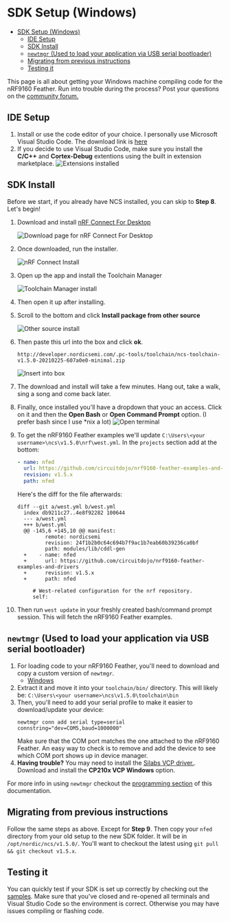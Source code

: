 # SDK Setup (Windows)

- [SDK Setup (Windows)](#sdk-setup-windows)
  - [IDE Setup](#ide-setup)
  - [SDK Install](#sdk-install)
  - [`newtmgr` (Used to load your application via USB serial bootloader)](#newtmgr-used-to-load-your-application-via-usb-serial-bootloader)
  - [Migrating from previous instructions](#migrating-from-previous-instructions)
  - [Testing it](#testing-it)

This page is all about getting your Windows machine compiling code for the nRF9160 Feather. Run into trouble during the process? Post your questions on the [community forum.](https://community.jaredwolff.com)

## IDE Setup

1. Install or use the code editor of your choice. I personally use Microsoft Visual Studio Code. The download link is [here](https://code.visualstudio.com/docs/?dv=win64user)
1. If you decide to use Visual Studio Code, make sure you install the **C/C++** and **Cortex-Debug** extentions using the built in extension marketplace.
   ![Extensions installed](img/sdk-setup-windows/visual-studio-code-extensions.png)

## SDK Install

Before we start, if you already have NCS installed, you can skip to **Step 8**. Let's begin!

1. Download and install [nRF Connect For Desktop](https://www.nordicsemi.com/Software-and-tools/Development-Tools/nRF-Connect-for-desktop/Download#infotabs)
   
   ![Download page for nRF Connect For Desktop](img/sdk-setup-windows/nrf-connect-desktop-download.png)

2. Once downloaded, run the installer.

   ![nRF Connect Install](img/sdk-setup-windows/nrf-connect-install.png)

3. Open up the app and install the Toolchain Manager

   ![Toolchain Manager install](img/sdk-setup-windows/install-toolchain-manager.png)

4. Then open it up after installing.

5. Scroll to the bottom and click **Install package from other source**

   ![Other source install](img/sdk-setup-windows/install-package-from-other-source.png)

6. Then paste this url into the box and click **ok**.

   ```
   http://developer.nordicsemi.com/.pc-tools/toolchain/ncs-toolchain-v1.5.0-20210225-607a0e0-minimal.zip
   ```

   ![Insert into box](img/sdk-setup-windows/path-to-toolchain.png)

7. The download and install will take a few minutes. Hang out, take a walk, sing a song and come back later.
8. Finally, once installed you'll have a dropdown that youc an access. Click on it and then the **Open Bash** or **Open Command Prompt** option. (I prefer bash since I use *nix a lot)
   ![Open terminal](img/sdk-setup-windows/select-bash-or-command-prompt.png)

9. To get the nRF9160 Feather examples we'll update `C:\Users\<your username>\ncs\v1.5.0\nrf\west.yml`. In the `projects` section add at the bottom:

    ```yaml
    - name: nfed
      url: https://github.com/circuitdojo/nrf9160-feather-examples-and-drivers
      revision: v1.5.x
      path: nfed
    ```
    
    Here's the diff for the file afterwards:

    ```
    diff --git a/west.yml b/west.yml
      index db9211c27..4e8f92282 100644
      --- a/west.yml
      +++ b/west.yml
      @@ -145,6 +145,10 @@ manifest:
             remote: nordicsemi
             revision: 24f1b2b0c64c694b7f9ac1b7eab60b39236ca0bf
             path: modules/lib/cddl-gen
      +    - name: nfed
      +      url: https://github.com/circuitdojo/nrf9160-feather-examples-and-drivers
      +      revision: v1.5.x
      +      path: nfed
       
         # West-related configuration for the nrf repository.
         self:
    ```
    
11. Then run `west update` in your freshly created bash/command prompt session. This will fetch the nRF9160 Feather examples.


## `newtmgr` (Used to load your application via USB serial bootloader)

1. For loading code to your nRF9160 Feather, you'll need to download and copy a custom version of `newtmgr`.
   - [Windows](files/newtmgr/windows/newtmgr.zip)
1. Extract it and move it into your `toolchain/bin/` directory. This will likely be: `C:\Users\<your username>\ncs\v1.5.0\toolchain\bin`
2. Then, you'll need to add your serial profile to make it easier to download/update your device:
   ```
   newtmgr conn add serial type=serial connstring="dev=COM5,baud=1000000"
   ```
   Make sure that the COM port matches the one attached to the nRF9160 Feather. An easy way to check is to remove and add the device to see which COM port shows up in device manager.
3. **Having trouble?** You may need to install the [Silabs VCP driver.](https://www.silabs.com/developers/usb-to-uart-bridge-vcp-drivers). Download and install the **CP210x VCP Windows** option.

For more info in using `newtmgr` checkout the [programming section](nrf9160-programming-and-debugging.md#booloader-use) of this documentation.

## Migrating from previous instructions

Follow the same steps as above. Except for **Step 9**.  Then copy your `nfed` directory from your old setup to the new SDK folder. It will be in `/opt/nordic/ncs/v1.5.0/`. You'll want to checkout the latest using `git pull && git checkout v1.5.x`. 

## Testing it

You can quickly test if your SDK is set up correctly by checking out the [samples](nrf9160-example-code.md). Make sure that you've closed and re-opened all terminals and Visual Studio Code so the environment is correct. Otherwise you may have issues compiling or flashing code.
